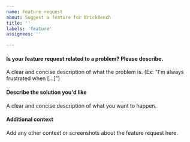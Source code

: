 ```yaml
---
name: Feature request
about: Suggest a feature for BrickBench
title: ''
labels: 'feature'
assignees: ''

---
```


#### Is your feature request related to a problem? Please describe.
A clear and concise description of what the problem is. (Ex: "I'm always frustrated when [...]")

#### Describe the solution you'd like
A clear and concise description of what you want to happen.

#### Additional context
Add any other context or screenshots about the feature request here.
